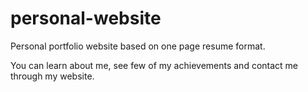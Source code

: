 # personal-website
Personal portfolio website based on one page resume format.

You can learn about me, see few of my achievements and contact me through my website.
